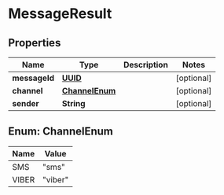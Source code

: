 
# MessageResult

## Properties
Name | Type | Description | Notes
------------ | ------------- | ------------- | -------------
**messageId** | [**UUID**](UUID.md) |  |  [optional]
**channel** | [**ChannelEnum**](#ChannelEnum) |  |  [optional]
**sender** | **String** |  |  [optional]


<a name="ChannelEnum"></a>
## Enum: ChannelEnum
Name | Value
---- | -----
SMS | &quot;sms&quot;
VIBER | &quot;viber&quot;



